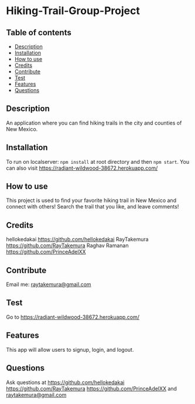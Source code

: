   # Hiking-Trail-Group-Project
  
  ## Table of contents
  * [Description](#description)
  * [Installation](#installation)
  * [How to use](#How-to-use)
  * [Credits](#credits)
  * [Contribute](#contribute)
  * [Test](#test)
  * [Features](#features)
  * [Questions](#questions)
    
  ## Description
  An application where you can find hiking trails in the city and counties of New Mexico.

  ## Installation
  To run on localserver: `npm install` at root directory and then `npm start`. You can also visit https://radiant-wildwood-38672.herokuapp.com/

  ## How to use
  This project is used to find your favorite hiking trail in New Mexico and connect with others! Search the trail that you like, and leave comments!

  ## Credits
  hellokedakai https://github.com/hellokedakai RayTakemura https://github.com/RayTakemura Raghav Ramanan https://github.com/PrinceAdelXX

  ## Contribute
  Email me: raytakemura@gmail.com

  ## Test
  Go to https://radiant-wildwood-38672.herokuapp.com/

  ## Features
  This app will allow users to signup, login, and logout. 

  ## Questions
  Ask questions at https://github.com/hellokedakai https://github.com/RayTakemura https://github.com/PrinceAdelXX and raytakemura@gmail.com
  
        
  
  
